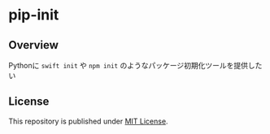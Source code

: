 # pip-init

## Overview

Pythonに `swift init` や `npm init` のようなパッケージ初期化ツールを提供したい

## License

This repository is published under [MIT License](LICENSE).
